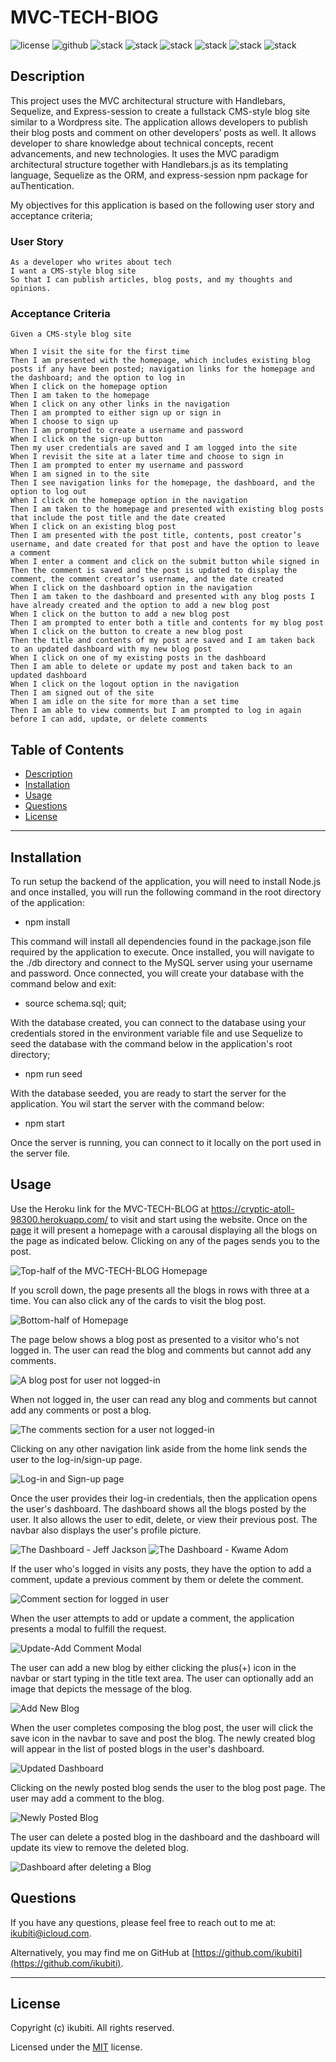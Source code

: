 # MVC-TECH-BlOG


![license](https://img.shields.io/badge/License-MIT-brightgreen) ![github](https://img.shields.io/badge/Github-ikubiti-red) ![stack](https://img.shields.io/badge/Javascript-☑️-blue) ![stack](https://img.shields.io/badge/Node-✔️-blueviolet) ![stack](https://img.shields.io/badge/Express-✔️-9cf) ![stack](https://img.shields.io/badge/MySql-☑️-blue) ![stack](https://img.shields.io/badge/Sequelize-✔️-blueviolet) ![stack](https://img.shields.io/badge/Handlebars-☑️-blue)

## Description

This project uses the MVC architectural structure with Handlebars, Sequelize, and Express-session to create a fullstack CMS-style blog site similar to a Wordpress site. The application allows developers to publish their blog posts and comment on other developers’ posts as well. It allows developer to share knowledge about technical concepts, recent advancements, and new technologies. It uses the MVC paradigm architectural structure together with Handlebars.js as its templating language, Sequelize as the ORM, and express-session npm package for auThentication.


My objectives for this application is based on the following user story and acceptance criteria;

### User Story

```
As a developer who writes about tech
I want a CMS-style blog site
So that I can publish articles, blog posts, and my thoughts and opinions.

```

### Acceptance Criteria

```
Given a CMS-style blog site

When I visit the site for the first time
Then I am presented with the homepage, which includes existing blog posts if any have been posted; navigation links for the homepage and the dashboard; and the option to log in
When I click on the homepage option
Then I am taken to the homepage
When I click on any other links in the navigation
Then I am prompted to either sign up or sign in
When I choose to sign up
Then I am prompted to create a username and password
When I click on the sign-up button
Then my user credentials are saved and I am logged into the site
When I revisit the site at a later time and choose to sign in
Then I am prompted to enter my username and password
When I am signed in to the site
Then I see navigation links for the homepage, the dashboard, and the option to log out
When I click on the homepage option in the navigation
Then I am taken to the homepage and presented with existing blog posts that include the post title and the date created
When I click on an existing blog post
Then I am presented with the post title, contents, post creator’s username, and date created for that post and have the option to leave a comment
When I enter a comment and click on the submit button while signed in
Then the comment is saved and the post is updated to display the comment, the comment creator’s username, and the date created
When I click on the dashboard option in the navigation
Then I am taken to the dashboard and presented with any blog posts I have already created and the option to add a new blog post
When I click on the button to add a new blog post
Then I am prompted to enter both a title and contents for my blog post
When I click on the button to create a new blog post
Then the title and contents of my post are saved and I am taken back to an updated dashboard with my new blog post
When I click on one of my existing posts in the dashboard
Then I am able to delete or update my post and taken back to an updated dashboard
When I click on the logout option in the navigation
Then I am signed out of the site
When I am idle on the site for more than a set time
Then I am able to view comments but I am prompted to log in again before I can add, update, or delete comments

```

## Table of Contents

- [Description](#description)
- [Installation](#installation)
- [Usage](#usage)
- [Questions](#questions)
- [License](#license)

---

## Installation

To run setup the backend of the application, you will need to install Node.js and once installed, you will run the following command in the root directory of the application:

- npm install

This command will install all dependencies found in the package.json file required by the application to execute. Once installed, you will navigate to the ./db directory and connect to the MySQL server using your username and password. Once connected, you will create your database with the command below and exit:

- source schema.sql; quit;

With the database created, you can connect to the database using your credentials stored in the environment variable file and use Sequelize to seed the database with the command below in the application's root directory;

- npm run seed

With the database seeded, you are ready to start the server for the application. You wil start the server with the command below:

- npm start

Once the server is running, you can connect to it locally on the port used in the server file.

## Usage

Use the Heroku link for the MVC-TECH-BLOG at https://cryptic-atoll-98300.herokuapp.com/ to visit and start using the website. 
Once on the [page](https://cryptic-atoll-98300.herokuapp.com/) it will present a homepage with a carousal displaying all the blogs on the page as indicated below. Clicking on any of the pages sends you to the post.

![Top-half of the MVC-TECH-BLOG Homepage](./images/homepage-1.png)

If you scroll down, the page presents all the blogs in rows with three at a time. 
You can also click any of the cards to visit the blog post. 

![Bottom-half of Homepage](./images/homepage-2.png)

The page below shows a blog post as presented to a visitor who's not logged in. The user can read the blog and comments but cannot add any comments.

![A blog post for user not logged-in](./images/Posts-3.png)

When not logged in, the user can read any blog and comments but cannot add any comments or post a blog.

![The comments section for a user not logged-in](./images/Blog-Comments-4.png)

Clicking on any other navigation link aside from the home link sends the user to the log-in/sign-up page.

![Log-in and Sign-up page](./images/Dashboard-login-5.png)

Once the user provides their log-in credentials, then the application opens the user's dashboard. The dashboard shows all the blogs posted by the user. It also allows the user to edit, delete, or view their previous post. The navbar also displays the user's profile picture.

![The Dashboard - Jeff Jackson](./images/Dashboard-SignIn-6.png)
![The Dashboard - Kwame Adom](./images/Dashboard-SignIn-7.png)

If the user who's logged in visits any posts, they have the option to add a comment, update a previous comment by them or delete the comment.

![Comment section for logged in user](./images/Add-update-Comments-8.png)

When the user attempts to add or update a comment, the application presents a modal to fulfill the request. 

![Update-Add Comment Modal](./images/Add-Update-Comments-9.png)

The user can add a new blog by either clicking the plus(+) icon in the navbar or start typing in the title text area. The user can optionally add an image that depicts the message of the blog. 

![Add New Blog](./images/Create-New-Blog-10.png)

When the user completes composing the blog post, the user will click the save icon in the navbar to save and post the blog. The newly created blog will appear in the list of posted blogs in the user's dashboard.

![Updated Dashboard](./images/Adding-New-Blog-11.png)

Clicking on the newly posted blog sends the user to the blog post page. The user may add a comment to the blog.

![Newly Posted Blog](./images/New-Blog-Post-12.png)

The user can delete a posted blog in the dashboard and the dashboard will update its view to remove the deleted blog.

![Dashboard after deleting a Blog](./images/Deleted-Blog-13.png)



## Questions

If you have any questions, please feel free to reach out to me at: [ikubiti@icloud.com](mailto:ikubiti@icloud.com).

Alternatively, you may find me on GitHub at [https://github.com/ikubiti](https://github.com/ikubiti).

---

## License

Copyright (c) ikubiti. All rights reserved.

Licensed under the [MIT](./LICENSE) license.